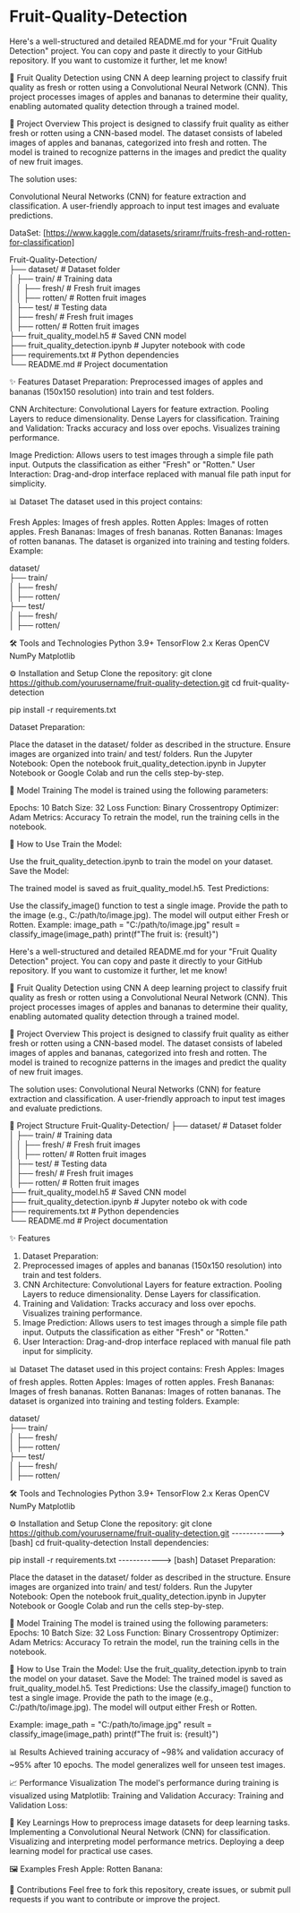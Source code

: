 # Fruit-Quality-Detection

Here's a well-structured and detailed README.md for your "Fruit Quality Detection" project. You can copy and paste it directly to your GitHub repository. If you want to customize it further, let me know!

🍎 Fruit Quality Detection using CNN
A deep learning project to classify fruit quality as fresh or rotten using a Convolutional Neural Network (CNN). This project processes images of apples and bananas to determine their quality, enabling automated quality detection through a trained model.

🚀 Project Overview
This project is designed to classify fruit quality as either fresh or rotten using a CNN-based model. The dataset consists of labeled images of apples and bananas, categorized into fresh and rotten. The model is trained to recognize patterns in the images and predict the quality of new fruit images.

The solution uses:

Convolutional Neural Networks (CNN) for feature extraction and classification.
A user-friendly approach to input test images and evaluate predictions.

DataSet: [https://www.kaggle.com/datasets/sriramr/fruits-fresh-and-rotten-for-classification] <br>

Fruit-Quality-Detection/ <br>
├── dataset/                # Dataset folder <br>
│   ├── train/              # Training data <br>
│   │   ├── fresh/          # Fresh fruit images <br>
│   │   ├── rotten/         # Rotten fruit images <br>
│   ├── test/               # Testing data <br>
│       ├── fresh/          # Fresh fruit images <br>
│       ├── rotten/         # Rotten fruit images <br>
├── fruit_quality_model.h5  # Saved CNN model <br>
├── fruit_quality_detection.ipynb # Jupyter notebook with code <br>
├── requirements.txt        # Python dependencies <br>
└── README.md               # Project documentation <br>


✨ Features
Dataset Preparation: Preprocessed images of apples and bananas (150x150 resolution) into train and test folders.

CNN Architecture:
Convolutional Layers for feature extraction.
Pooling Layers to reduce dimensionality.
Dense Layers for classification.
Training and Validation:
Tracks accuracy and loss over epochs.
Visualizes training performance.

Image Prediction:
Allows users to test images through a simple file path input.
Outputs the classification as either "Fresh" or "Rotten."
User Interaction:
Drag-and-drop interface replaced with manual file path input for simplicity.


📊 Dataset
The dataset used in this project contains:

Fresh Apples: Images of fresh apples.
Rotten Apples: Images of rotten apples.
Fresh Bananas: Images of fresh bananas.
Rotten Bananas: Images of rotten bananas.
The dataset is organized into training and testing folders. Example:

dataset/ <br>
├── train/ <br>
│   ├── fresh/ <br>
│   ├── rotten/ <br>
├── test/ <br>
│   ├── fresh/ <br>
│   ├── rotten/ <br>


🛠️ Tools and Technologies
Python 3.9+
TensorFlow 2.x
Keras
OpenCV
NumPy
Matplotlib

⚙️ Installation and Setup
Clone the repository:
git clone https://github.com/yourusername/fruit-quality-detection.git
cd fruit-quality-detection

pip install -r requirements.txt

Dataset Preparation:

Place the dataset in the dataset/ folder as described in the structure.
Ensure images are organized into train/ and test/ folders.
Run the Jupyter Notebook: Open the notebook fruit_quality_detection.ipynb in Jupyter Notebook or Google Colab and run the cells step-by-step.

🧠 Model Training
The model is trained using the following parameters:

Epochs: 10
Batch Size: 32
Loss Function: Binary Crossentropy
Optimizer: Adam
Metrics: Accuracy
To retrain the model, run the training cells in the notebook.

🎯 How to Use
Train the Model:

Use the fruit_quality_detection.ipynb to train the model on your dataset.
Save the Model:

The trained model is saved as fruit_quality_model.h5.
Test Predictions:

Use the classify_image() function to test a single image.
Provide the path to the image (e.g., C:/path/to/image.jpg).
The model will output either Fresh or Rotten.
Example:
image_path = "C:/path/to/image.jpg"
result = classify_image(image_path)
print(f"The fruit is: {result}")

Here's a well-structured and detailed README.md for your "Fruit Quality Detection" project. You can copy and paste it directly to your GitHub repository. If you want to customize it further, let me know!

🍎 Fruit Quality Detection using CNN
A deep learning project to classify fruit quality as fresh or rotten using a Convolutional Neural Network (CNN). This project processes images of apples and bananas to determine their quality, enabling automated quality detection through a trained model.

🚀 Project Overview
This project is designed to classify fruit quality as either fresh or rotten using a CNN-based model. The dataset consists of labeled images of apples and bananas, categorized into fresh and rotten. The model is trained to recognize patterns in the images and predict the quality of new fruit images.

The solution uses:
Convolutional Neural Networks (CNN) for feature extraction and classification.
A user-friendly approach to input test images and evaluate predictions.

📂 Project Structure
Fruit-Quality-Detection/
├── dataset/                # Dataset folder <br>
│   ├── train/              # Training data <br>
│   │   ├── fresh/          # Fresh fruit images <br>
│   │   ├── rotten/         # Rotten fruit images <br>
│   ├── test/               # Testing data <br>
│       ├── fresh/          # Fresh fruit images <br>
│       ├── rotten/         # Rotten fruit images <br>
├── fruit_quality_model.h5  # Saved CNN model <br>
├── fruit_quality_detection.ipynb # Jupyter notebo ok with code <br>
├── requirements.txt        # Python dependencies <br>
└── README.md               # Project documentation <br>

✨ Features
1. Dataset Preparation:
2. Preprocessed images of apples and bananas (150x150 resolution) into train and test folders.
3. CNN Architecture:
Convolutional Layers for feature extraction.
Pooling Layers to reduce dimensionality.
Dense Layers for classification.
4. Training and Validation:
Tracks accuracy and loss over epochs.
Visualizes training performance.
5. Image Prediction:
Allows users to test images through a simple file path input.
Outputs the classification as either "Fresh" or "Rotten."
6. User Interaction:
Drag-and-drop interface replaced with manual file path input for simplicity.

📊 Dataset
The dataset used in this project contains:
Fresh Apples: Images of fresh apples.
Rotten Apples: Images of rotten apples.
Fresh Bananas: Images of fresh bananas.
Rotten Bananas: Images of rotten bananas.
The dataset is organized into training and testing folders.
Example:

dataset/ <br>
├── train/ <br>
│   ├── fresh/ <br>
│   ├── rotten/ <br>
├── test/ <br>
│   ├── fresh/ <br>
│   ├── rotten/ <br>


🛠️ Tools and Technologies
Python 3.9+
TensorFlow 2.x
Keras
OpenCV
NumPy
Matplotlib

⚙️ Installation and Setup
Clone the repository:
git clone https://github.com/yourusername/fruit-quality-detection.git ------------> [bash]
cd fruit-quality-detection
Install dependencies:

pip install -r requirements.txt ------------> [bash]
Dataset Preparation:

Place the dataset in the dataset/ folder as described in the structure.
Ensure images are organized into train/ and test/ folders.
Run the Jupyter Notebook: Open the notebook fruit_quality_detection.ipynb in Jupyter Notebook or Google Colab and run the cells step-by-step.

🧠 Model Training
The model is trained using the following parameters:
Epochs: 10
Batch Size: 32
Loss Function: Binary Crossentropy
Optimizer: Adam
Metrics: Accuracy
To retrain the model, run the training cells in the notebook.

🎯 How to Use
Train the Model:
Use the fruit_quality_detection.ipynb to train the model on your dataset.
Save the Model:
The trained model is saved as fruit_quality_model.h5.
Test Predictions:
Use the classify_image() function to test a single image.
Provide the path to the image (e.g., C:/path/to/image.jpg).
The model will output either Fresh or Rotten.

Example:
image_path = "C:/path/to/image.jpg"
result = classify_image(image_path)
print(f"The fruit is: {result}")

📊 Results
Achieved training accuracy of ~98% and validation accuracy of ~95% after 10 epochs.
The model generalizes well for unseen test images.

📈 Performance Visualization
The model's performance during training is visualized using Matplotlib:
Training and Validation Accuracy:
Training and Validation Loss:

🔑 Key Learnings
How to preprocess image datasets for deep learning tasks.
Implementing a Convolutional Neural Network (CNN) for classification.
Visualizing and interpreting model performance metrics.
Deploying a deep learning model for practical use cases.

🖼️ Examples
Fresh Apple:
Rotten Banana:

🤝 Contributions
Feel free to fork this repository, create issues, or submit pull requests if you want to contribute or improve the project.
